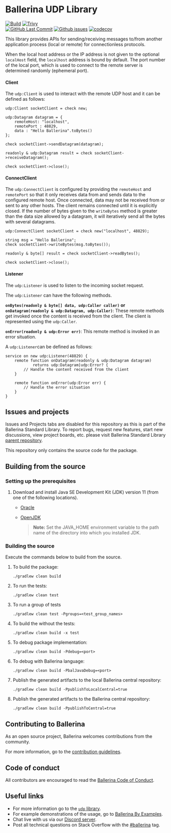 Ballerina UDP Library
===================

  [![Build](https://github.com/ballerina-platform/module-ballerina-udp/actions/workflows/build-timestamped-master.yml/badge.svg)](https://github.com/ballerina-platform/module-ballerina-udp/actions/workflows/build-timestamped-master.yml)
  [![Trivy](https://github.com/ballerina-platform/module-ballerina-udp/actions/workflows/trivy-scan.yml/badge.svg)](https://github.com/ballerina-platform/module-ballerina-udp/actions/workflows/trivy-scan.yml)  
  [![GitHub Last Commit](https://img.shields.io/github/last-commit/ballerina-platform/module-ballerina-udp.svg)](https://github.com/ballerina-platform/module-ballerina-udp/commits/master)
  [![Github issues](https://img.shields.io/github/issues/ballerina-platform/ballerina-standard-library/module/udp.svg?label=Open%20Issues)](https://github.com/ballerina-platform/ballerina-standard-library/labels/module%2Fudp)
  [![codecov](https://codecov.io/gh/ballerina-platform/module-ballerina-udp/branch/main/graph/badge.svg)](https://codecov.io/gh/ballerina-platform/module-ballerina-udp)

This library provides APIs for sending/receiving messages to/from another application process (local or remote) for connectionless protocols.

When the local host address or the IP address is not given to the optional `localHost` field, the `localhost` address is bound by default.
The port number of the local port, which is used to connect to the remote server is determined randomly (ephemeral port).

#### Client
The `udp:Client` is used to interact with the remote UDP host and it can be defined as follows:

```ballerina
udp:Client socketClient = check new;

udp:Datagram datagram = {
    remoteHost: "localhost",
    remotePort : 48829,
    data : "Hello Ballerina".toBytes()
};

check socketClient->sendDatagram(datagram);

readonly & udp:Datagram result = check socketClient->receiveDatagram();

check socketClient->close();
```

#### ConnectClient
The `udp:ConnectClient` is configured by providing the `remoteHost` and `remotePort` so that it only receives data from and sends data to the configured remote host. Once connected, data may not be received from or sent to any other hosts. The client remains connected until it is explicitly closed.
If the number of bytes given to the `writeBytes` method is greater than the data size allowed by a datagram, it will iteratively send all the bytes with several datagrams.

```ballerina
udp:ConnectClient socketClient = check new("localhost", 48829);

string msg = "Hello Ballerina";
check socketClient->writeBytes(msg.toBytes());

readonly & byte[] result = check socketClient->readBytes();

check socketClient->close();
```

#### Listener
The `udp:Listener` is used to listen to the incoming socket request.<br/>

The `udp:Listener` can have the following methods.

**`onBytes(readonly & byte[] data, udp:Caller caller)` or `onDatagram(readonly & udp:Datagram, udp:Caller)`**: These remote methods get invoked once the content is received from the client. The client is represented using the `udp:Caller`.

**`onError(readonly & udp:Error err)`**: This remote method is invoked in an error situation.

A `udp:Listener`can be defined as follows:

```ballerina
service on new udp:Listener(48829) {
    remote function onDatagram(readonly & udp:Datagram datagram)
            returns udp:Datagram|udp:Error? {
        // Handle the content received from the client
    }

    remote function onError(udp:Error err) {
        // Handle the error situation
    }
}
```

## Issues and projects 

Issues and Projects tabs are disabled for this repository as this is part of the Ballerina Standard Library. To report bugs, request new features, start new discussions, view project boards, etc. please visit Ballerina Standard Library [parent repository](https://github.com/ballerina-platform/ballerina-standard-library). 

This repository only contains the source code for the package.

## Building from the source

### Setting up the prerequisites

1. Download and install Java SE Development Kit (JDK) version 11 (from one of the following locations).

   * [Oracle](https://www.oracle.com/java/technologies/javase-jdk11-downloads.html)
   
   * [OpenJDK](https://adoptium.net/)
   
        > **Note:** Set the JAVA_HOME environment variable to the path name of the directory into which you installed JDK.
     

### Building the source

Execute the commands below to build from the source.

1. To build the package:
   ```    
   ./gradlew clean build
   ```

2. To run the tests:
   ```
   ./gradlew clean test
   ```

3. To run a group of tests
   ```
   ./gradlew clean test -Pgroups=<test_group_names>
   ```

4. To build the without the tests:
   ```
   ./gradlew clean build -x test
   ```

5. To debug package implementation:
   ```
   ./gradlew clean build -Pdebug=<port>
   ```

6. To debug with Ballerina language:
   ```
   ./gradlew clean build -PbalJavaDebug=<port>
   ```

7. Publish the generated artifacts to the local Ballerina central repository:
    ```
    ./gradlew clean build -PpublishToLocalCentral=true
    ```

8. Publish the generated artifacts to the Ballerina central repository:
   ```
   ./gradlew clean build -PpublishToCentral=true
   ```
      
## Contributing to Ballerina

As an open source project, Ballerina welcomes contributions from the community. 

For more information, go to the [contribution guidelines](https://github.com/ballerina-platform/ballerina-lang/blob/master/CONTRIBUTING.md).

## Code of conduct

All contributors are encouraged to read the [Ballerina Code of Conduct](https://ballerina.io/code-of-conduct).

## Useful links

* For more information go to the [`udp` library](https://lib.ballerina.io/ballerina/udp/latest).
* For example demonstrations of the usage, go to [Ballerina By Examples](https://ballerina.io/learn/by-example/).
* Chat live with us via our [Discord server](https://discord.gg/ballerinalang).
* Post all technical questions on Stack Overflow with the [#ballerina](https://stackoverflow.com/questions/tagged/ballerina) tag.
